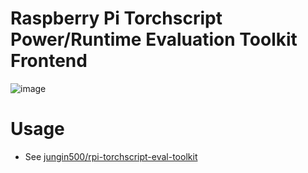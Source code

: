 Raspberry Pi Torchscript Power/Runtime Evaluation Toolkit Frontend
===

![image](https://user-images.githubusercontent.com/5201073/141438280-44d40570-5e84-4ad9-bf40-39c2fc569061.png)
# Usage
- See [jungin500/rpi-torchscript-eval-toolkit](https://github.com/jungin500/rpi-torchscript-eval-toolkit)
